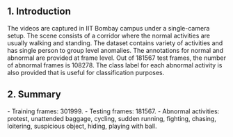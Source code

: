 <h2>1. Introduction</h2>
The videos are captured in IIT Bombay campus under a single-camera setup. The scene consists of a corridor where the normal activities are usually walking and standing. The dataset contains variety of activities and has single person to group level anomalies. The annotations for normal and abnormal are provided at frame level. Out of 181567 test frames, the number of abnormal frames is 108278. The class label for each abnormal activity is also provided that is useful for classification purposes.
<h2>2. Summary</h2>
- Training frames: 301999.
- Testing frames: 181567.
- Abnormal activities: protest, unattended baggage, cycling, sudden running, fighting, chasing, loitering, suspicious object, hiding, playing with ball.